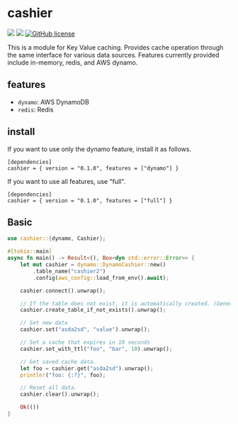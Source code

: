 # cashier

![](https://img.shields.io/badge/language-Rust-red) ![](https://img.shields.io/badge/version-0.1.2-brightgreen) [![GitHub license](https://img.shields.io/badge/license-MIT-blue.svg)](https://github.com/myyrakle/rupring/blob/master/LICENSE)

This is a module for Key Value caching. Provides cache operation through the same interface for various data sources.
Features currently provided include in-memory, redis, and AWS dynamo.

## features

- `dynamo`: AWS DynamoDB
- `redis`: Redis

## install

If you want to use only the dynamo feature, install it as follows.

```
[dependencies]
cashier = { version = "0.1.0", features = ["dynamo"] }
```

If you want to use all features, use "full".

```
[dependencies]
cashier = { version = "0.1.0", features = ["full"] }
```

## Basic

```rust
use cashier::{dynamo, Cashier};

#[tokio::main]
async fn main() -> Result<(), Box<dyn std::error::Error>> {
    let mut cashier = dynamo::DynamoCashier::new()
        .table_name("cashier2")
        .config(aws_config::load_from_env().await);

    cashier.connect().unwrap();

    // If the table does not exist, it is automatically created. (Generated in on-demand mode.)
    cashier.create_table_if_not_exists().unwrap();

    // Set new data
    cashier.set("asda2sd", "value").unwrap();

    // Set a cache that expires in 10 seconds
    cashier.set_with_ttl("foo", "bar", 10).unwrap();

    // Get saved cache data.
    let foo = cashier.get("asda2sd").unwrap();
    println!("foo: {:?}", foo);

    // Reset all data.
    cashier.clear().unwrap();

    Ok(())
}

```
